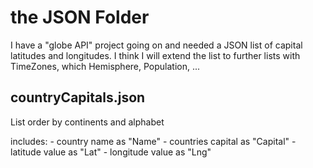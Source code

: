 # the JSON Folder

I have a "globe API" project going on and needed a JSON list of capital latitudes and longitudes.
I think I will extend the list to further lists with TimeZones, which Hemisphere, Population, ... 

## countryCapitals.json
List order by continents and alphabet </br>

includes: - country name as "Name"
          - countries capital as "Capital"
          - latitude value as "Lat"
          - longitude value as "Lng"
